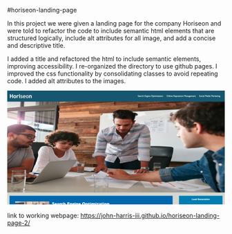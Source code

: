 #horiseon-landing-page

In this project we were given a landing page for the company Horiseon and were told to refactor the code to include semantic html elements that are structured logically, include alt attributes for all image, and add a concise and descriptive title.

I added a title and refactored the html to include semantic elements, improving accessibility. I re-organized the directory to use github pages. I improved the css functionality by consolidating classes to avoid repeating code. I added alt attributes to the images.

![screenshot](Develop/assets/images/Horiseon-screenshot.png)

link to working webpage: https://john-harris-iii.github.io/horiseon-landing-page-2/